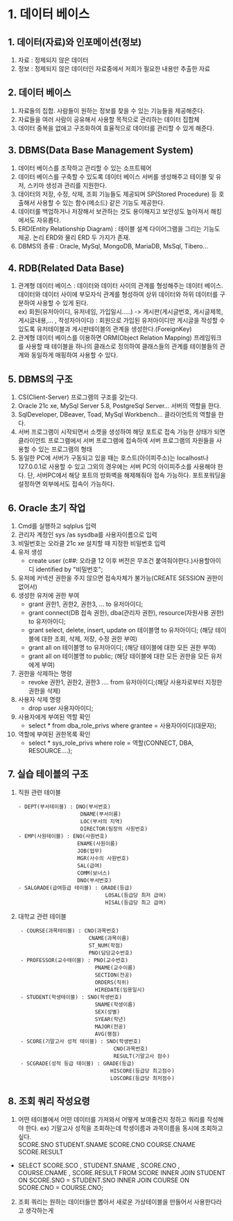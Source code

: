 # 1. 데이터 베이스
## 1. 데이터(자료)와 인포메이션(정보)
1. 자료 : 정제되지 않은 데이터
2. 정보 : 정제되지 않은 데이터인 자료중에서 저희가 필요한 내용만 추출한 자료

## 2. 데이터 베이스
1. 자료들의 집합. 사람들이 원하는 정보를 찾을 수 있는 기능들을 제공해준다.
2. 자료들을 여러 사람이 공유해서 사용할 목적으로 관리하는 데이터 집합체
3. 데이터 중복을 없애고 구조화하여 효율적으로 데이터를 관리할 수 있게 해준다.

## 3. DBMS(Data Base Management System)
1. 데이터 베이스를 조작하고 관리할 수 있는 소프트웨어
2. 데이터 베이스를 구축할 수 있도록 데이터 베이스 서버를 생성해주고 테이블 및 유저, 스키마 생성과 관리를 지원한다.
3. 데이터의 저장, 수정, 삭제, 조회 기능들도 제공되며 SP(Stored Procedure) 등 호출해서 사용할 수 있는 함수(메소드) 같은 기능도 제공한다.
4. 데이터를 백업하거나 저장해서 보관하는 것도 용이해지고 보안성도 높아져서 해킹에서도 자유롭다.
5. ERD(Entity Relationship Diagram) : 테이블 설계 다이어그램을 그리는 기능도 제공. 논리 ERD와 물리 ERD 두 가지가 존재.
6. DBMS의 종류 : Oracle, MySql, MongoDB, MariaDB, MsSql, Tibero...

## 4. RDB(Related Data Base)
1. 관계형 데이터 베이스 : 데이터와 데이터 사이의 관계를 형성해주는 데이터 베이스. 데이터와 데이터 사이에 부모자식 관계를 형성하여 상위 데이터와 하위 데이터를 구분하여 사용할 수 있게 된다.  
ex) 회원(유저아이디, 유저네임, 가입일시.....) -> 게시판(게시글번호, 게시글제목, 게시글내용,... , 작성자아이디) : 회원으로 가입된 유저아이디만 게시글을 작성할 수 있도록 유저테이블과 게시판테이블의 관계을 생성한다.(ForeignKey)
2. 관계형 데이터 베이스를 이용하면 ORM(Object Relation Mapping) 프레임워크를 사용할 때 테이블을 하나의 클래스로 정의하여 클래스들의 관계를 테이블들의 관계와 동일하게 매핑하여 사용할 수 있다.

## 5. DBMS의 구조
1. CS(Client-Server) 프로그램의 구조를 갖는다.
2. Oracle 21c xe, MySql Server 5.8, PostgreSql Server... 서버의 역할을 한다.
3. SqlDeveloper, DBeaver, Toad, MySql Workbench... 클라이언트의 역할을 한다.
4. 서버 프로그램이 시작되면서 소켓을 생성하여 해당 포트로 접속 가능한 상태가 되면 클라이언트 프로그램에서 서버 프로그램에 접속하여 서버 프로그램의 자원들을 사용할 수 있는 프로그램의 형태
5. 동일한 PC에 서버가 구동되고 있을 때는 호스트(아이피주소)는 localhost나 127.0.0.1로 사용할 수 있고 그외의 경우에는 서버 PC의 아이피주소를 사용해야 한다. 단, 서버PC에서 해당 포트의 방화벽을 해제해줘야 접속 가능하다. 포트포워딩을 설정하면 외부에서도 접속이 가능하다.

## 6. Oracle 초기 작업
1. Cmd를 실행하고 sqlplus 입력
2. 관리자 계정인 sys /as sysdba를 사용자이름으로 입력
3. 비밀번호는 오라클 21c xe 설치할 때 지정한 비밀번호 입력
4. 유저 생성
    - create user (c##: 오라클 12 이후 버전은 무조건 붙여줘야한다.)사용할아이디 identified by "비밀번호";
5. 유저에 커넥션 권한을 주지 않으면 접속자체가 불가능(CREATE SESSION 권한이 없어서)
6. 생성한 유저에 권한 부여
    - grant 권한1, 권한2, 권한3, ... to 유저아이디;
    - grant connect(DB 접속 권한), dba(관리자 권한), resource(자원사용 권한) to 유저아이디;
    - grant select, delete, insert, update on 테이블명 to 유저아이디; (해당 테이블에 대한 조회, 삭제, 저장, 수정 권한 부여)
    - grant all on 테이블명 to 유저아이디; (해당 테이블에 대한 모든 권한 부여)
    - grant all on 테이블명 to public; (해당 테이블에 대한 모든 권한을 모든 유저에게 부여)
7. 권한을 삭제하는 명령
    - revoke 권한1, 권한2, 권한3 .... from 유저아이디;(해당 사용자로부터 지정한 권한을 삭제)
8. 사용자 삭제 명령
    - drop user 사용자아이디;
9. 사용자에게 부여된 역할 확인
    - select * from dba_role_privs
      where grantee = 사용자아이디(대문자);
10. 역할에 부여된 권한목록 확인
    - select * sys_role_privs
      where role = 역할(CONNECT, DBA, RESOURCE....);

## 7. 실습 테이블의 구조
1. 직원 관련 테이블
    ```
    - DEPT(부서테이블) : DNO(부서번호)  
                        DNAME(부서이름)  
                        LOC(부서의 지역)  
                        DIRECTOR(팀장의 사원번호)  
    - EMP(사원테이블) : ENO(사원번호)  
                       ENAME(사원이름)  
                       JOB(업무)  
                       MGR(사수의 사원번호)
                       SAL(급여)  
                       COMM(보너스)  
                       DNO(부서번호)
    - SALGRADE(급여등급 테이블) : GRADE(등급)  
                                LOSAL(등급당 최저 급여)  
                                HISAL(등급당 최고 급여)
    ```


2. 대학교 관련 테이블
```
    - COURSE(과목테이블) : CNO(과목번호)  
                          CNAME(과목이름)  
                          ST_NUM(학점)  
                          PNO(담당교수번호)
    - PROFESSOR(교수테이블) : PNO(교수번호)  
                            PNAME(교수이름)  
                            SECTION(전공)  
                            ORDERS(직위)  
                            HIREDATE(임용일시)
    - STUDENT(학생테이블) : SNO(학생번호)    
                            SNAME(학생이름)  
                            SEX(성별)  
                            SYEAR(학년)  
                            MAJOR(전공)  
                            AVG(평점)
    - SCORE(기말고사 성적 테이블) : SNO(학생번호)    
                                  CNO(과목번호)  
                                  RESULT(기말고사 점수)
    - SCGRADE(성적 등급 테이블) : GRADE(등급)  
                                 HISCORE(등급당 최고점수)  
                                 LOSCORE(등급당 최저점수)
```
## 8. 조회 쿼리 작성요령
1. 어떤 테이블에서 어떤 데이터를 가져와서 어떻게 보여줄건지 정하고 쿼리를 작성해야 한다.
ex) 기말고사 성적을 조회하는데 학생이름과 과목이름을 동시에 조회하고 싶다.  
SCORE.SNO STUDENT.SNAME SCORE.CNO COURSE.CNAME SCORE.RESULT
- SELECT SCORE.SCO
        , STUDENT.SNAME
        , SCORE.CNO
        , COURSE.CNAME
        , SCORE.RESULT
    FROM SCORE
    INNER JOIN STUDENT ON SCORE.SNO = STUDENT.SNO
    INNER JOIN COURSE ON SCORE.CNO = COURSE.CNO;
2. 조회 쿼리는 원하는 데이터들만 뽑아서 새로운 가상테이블을 만들어서 사용한다라고 생각하는게